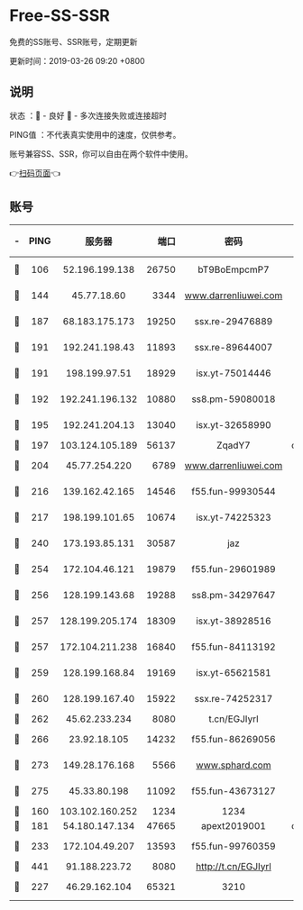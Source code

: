 # Free-SS-SSR

免费的SS账号、SSR账号，定期更新

更新时间：2019-03-26 09:20 +0800

## 说明

状态     ：🙂 - 良好 🙁 - 多次连接失败或连接超时

PING值   ：不代表真实使用中的速度，仅供参考。

账号兼容SS、SSR，你可以自由在两个软件中使用。

👉[扫码页面](https://liesauer.github.io/Free-SS-SSR/)👈

## 账号

|-|PING|服务器|端口|密码|加密方式|区域|
|:----:|:----:|:-----:|-----:|:----:|:----:|:----:|
|🙂|106|52.196.199.138|26750|bT9BoEmpcmP7|aes-256-cfb|JP|
|🙂|144|45.77.18.60|3344|www.darrenliuwei.com|aes-256-cfb|JP|
|🙂|187|68.183.175.173|19250|ssx.re-29476889|aes-256-cfb|US|
|🙂|191|192.241.198.43|11893|ssx.re-89644007|aes-256-cfb|US|
|🙂|191|198.199.97.51|18929|isx.yt-75014446|aes-256-cfb|US|
|🙂|192|192.241.196.132|10880|ss8.pm-59080018|aes-256-cfb|US|
|🙂|195|192.241.204.13|13040|isx.yt-32658990|aes-256-cfb|US|
|🙂|197|103.124.105.189|56137|ZqadY7|chacha20|CN|
|🙂|204|45.77.254.220|6789|www.darrenliuwei.com|aes-256-cfb|SG|
|🙂|216|139.162.42.165|14546|f55.fun-99930544|aes-256-cfb|SG|
|🙂|217|198.199.101.65|10674|isx.yt-74225323|aes-256-cfb|US|
|🙂|240|173.193.85.131|30587|jaz|aes-256-cfb|US|
|🙂|254|172.104.46.121|19879|f55.fun-29601989|aes-256-cfb|SG|
|🙂|256|128.199.143.68|19288|ss8.pm-34297647|aes-256-cfb|SG|
|🙂|257|128.199.205.174|18309|isx.yt-38928516|aes-256-cfb|SG|
|🙂|257|172.104.211.238|16840|f55.fun-84113192|aes-256-cfb|US|
|🙂|259|128.199.168.84|19169|isx.yt-65621581|aes-256-cfb|SG|
|🙂|260|128.199.167.40|15922|ssx.re-74252317|aes-256-cfb|SG|
|🙂|262|45.62.233.234|8080|t.cn/EGJIyrl|rc4-md5|CA|
|🙂|266|23.92.18.105|14232|f55.fun-86269056|aes-256-cfb|US|
|🙂|273|149.28.176.168|5566|www.sphard.com|aes-256-cfb|AU|
|🙂|275|45.33.80.198|11092|f55.fun-43673127|aes-256-cfb|US|
|🙂|160|103.102.160.252|1234|1234|rc4-md5|JP|
|🙂|181|54.180.147.134|47665|apext2019001|chacha20|KR|
|🙂|233|172.104.49.207|13593|f55.fun-99760359|aes-256-cfb|SG|
|🙂|441|91.188.223.72|8080|http://t.cn/EGJIyrl|rc4-md5|RU|
|🙁|227|46.29.162.104|65321|3210|aes-256-ctr|RU|
